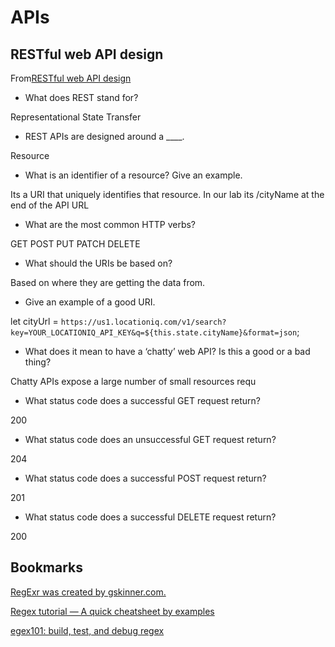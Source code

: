 # APIs

## RESTful web API design

From[RESTful web API design](https://canvas.instructure.com/courses/6694774/discussion_topics/17993159)

- What does REST stand for?

Representational State Transfer

- REST APIs are designed around a ____.

Resource

- What is an identifier of a resource? Give an example.

Its a URI that uniquely identifies that resource. In our lab its /cityName at the end of the API URL

- What are the most common HTTP verbs?

GET
POST
PUT
PATCH
DELETE

- What should the URIs be based on?

Based on where they are getting the data from.

- Give an example of a good URI.

let cityUrl = `https://us1.locationiq.com/v1/search?key=YOUR_LOCATIONIQ_API_KEY&q=${this.state.cityName}&format=json`;

- What does it mean to have a ‘chatty’ web API? Is this a good or a bad thing?

Chatty APIs expose a large number of small resources requ

- What status code does a successful GET request return?

200


- What status code does an unsuccessful GET request return?

204

- What status code does a successful POST request return?

201

- What status code does a successful DELETE request return?

200

## Bookmarks

[RegExr was created by gskinner.com.](https://regexr.com/)

[Regex tutorial — A quick cheatsheet by examples](https://medium.com/factory-mind/regex-tutorial-a-simple-cheatsheet-by-examples-649dc1c3f285)

[egex101: build, test, and debug regex](https://regex101.com/)

